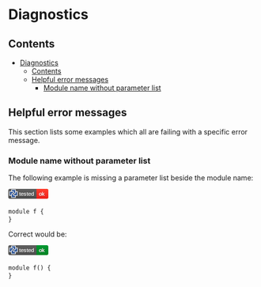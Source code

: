 # Diagnostics

## Contents

- [Diagnostics](#diagnostics)
  - [Contents](#contents)
  - [Helpful error messages](#helpful-error-messages)
    - [Module name without parameter list](#module-name-without-parameter-list)

## Helpful error messages

This section lists some examples which all are failing with a specific error message.

### Module name without parameter list

The following example is missing a parameter list beside the module name:

[![test](.test/diag_module_name_without_parameter_list.png)](.test/diag_module_name_without_parameter_list.log)

```µcad,diag_module_name_without_parameter_list#fail
module f {
}
```

Correct would be:

[![test](.test/diag_module_name_without_parameter_list_fix.png)](.test/diag_module_name_without_parameter_list_fix.log)

```µcad,diag_module_name_without_parameter_list_fix#ok
module f() {
}
```
